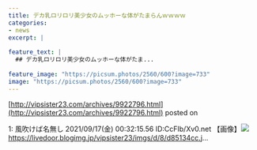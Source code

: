 ```yaml
---
title: デカ乳ロリロリ美少女のムッホーな体がたまらんｗｗｗｗ
categories:
- news
excerpt: |
  
feature_text: |
  ## デカ乳ロリロリ美少女のムッホーな体がたま...
  
feature_image: "https://picsum.photos/2560/600?image=733"
image: "https://picsum.photos/2560/600?image=733"
---
```


[http://vipsister23.com/archives/9922796.html](http://vipsister23.com/archives/9922796.html)
posted on 

<!--more-->

1: 風吹けば名無し 2021/09/17(金) 00:32:15.56 ID:CcFIb/Xv0.net 【画像】![](https://livedoor.blogimg.jp/vipsister23/imgs/b/3/b31c7fb0.jpghttps://livedoor.blogimg.jp/vipsister23/imgs/3/9/39ec05a7.jpg)https://livedoor.blogimg.jp/vipsister23/imgs/d/8/d85134cc.j...
